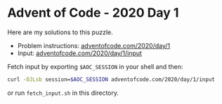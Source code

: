 # Advent of Code - 2020 Day 1
Here are my solutions to this puzzle.

* Problem instructions: [adventofcode.com/2020/day/1](https://adventofcode.com/2020/day/1)
* Input: [adventofcode.com/2020/day/1/input](https://adventofcode.com/2020/day/1/input)

Fetch input by exporting `$AOC_SESSION` in your shell and then:
```bash
curl -OJLsb session=$AOC_SESSION adventofcode.com/2020/day/1/input
```

or run `fetch_input.sh` in this directory.
